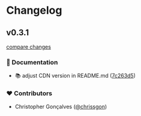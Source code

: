 # Changelog


## v0.3.1

[compare changes](https://github.com/chrissgon/perfectui/compare/0.3.0...v0.3.1)

### 📖 Documentation

- :books: adjust CDN version in README.md ([7c263d5](https://github.com/chrissgon/perfectui/commit/7c263d5))

### ❤️ Contributors

- Christopher Gonçalves ([@chrissgon](http://github.com/chrissgon))

